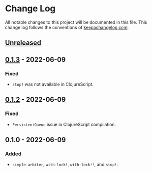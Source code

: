 # Change Log
All notable changes to this project will be documented in this file. This change log follows the conventions of [keepachangelog.com](http://keepachangelog.com/).

## [Unreleased]

## [0.1.3] - 2022-06-09
### Fixed
- `stop!` was not available in ClojureScript.

## [0.1.2] - 2022-06-09
### Fixed
- `PersistentQueue` issue in ClojureScript compilation.

## 0.1.0 - 2022-06-09
### Added
- `simple-arbiter`, `with-lock!`, `with-lock!!`, and `stop!`.

[Unreleased]: https://github.com/nickmertin/async-arbiter/compare/0.1.3...HEAD
[0.1.3]:  https://github.com/nickmertin/async-arbiter/compare/0.1.2...0.1.3
[0.1.2]:  https://github.com/nickmertin/async-arbiter/compare/0.1.0...0.1.2
